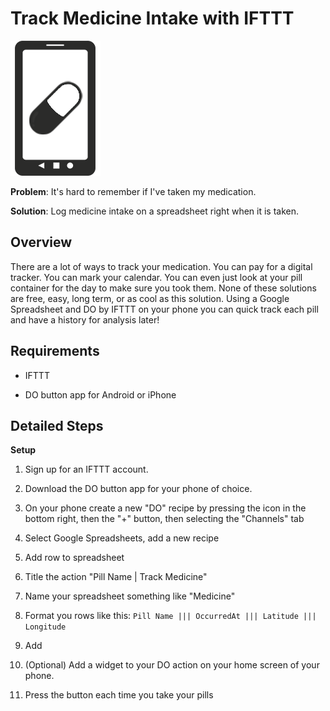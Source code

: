 #  Track Medicine Intake with IFTTT

![Icon for project][icon-phone-medicine]

**Problem**: It's hard to remember if I've taken my medication.

**Solution**: Log medicine intake on a spreadsheet right when it is taken.

Overview
--------

There are a lot of ways to track your medication. You can pay for a digital tracker. You can mark your calendar. You can even just look at your pill container for the day to make sure you took them. None of these solutions are free, easy, long term, or as cool as this solution. Using a Google Spreadsheet and DO by IFTTT on your phone you can quick track each pill and have a history for analysis later!


Requirements
------------

* IFTTT

* DO button app for Android or iPhone

Detailed Steps
--------------

**Setup**

1. Sign up for an IFTTT account.

2. Download the DO button app for your phone of choice.

3. On your phone create a new "DO" recipe by pressing the icon in the bottom right, then the "+" button, then selecting the "Channels" tab

4. Select Google Spreadsheets, add a new recipe

4. Add row to spreadsheet

5. Title the action "Pill Name | Track Medicine"

6. Name your spreadsheet something like "Medicine"

7. Format you rows like this: `Pill Name ||| OccurredAt ||| Latitude ||| Longitude`

7. Add

8. (Optional) Add a widget to your DO action on your home screen of your phone.

9. Press the button each time you take your pills

[icon-phone-medicine]: /icon-phone-medicine--black.png "Track Your Medicine"
